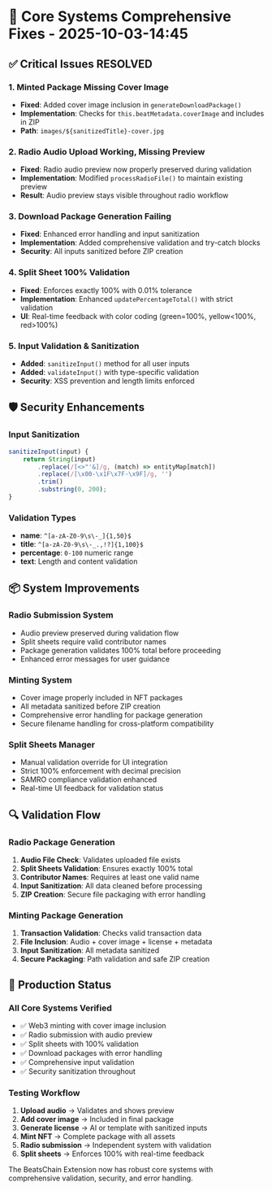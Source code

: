 # 🔧 Core Systems Comprehensive Fixes - 2025-10-03-14:45

## ✅ Critical Issues RESOLVED

### 1. Minted Package Missing Cover Image
- **Fixed**: Added cover image inclusion in `generateDownloadPackage()`
- **Implementation**: Checks for `this.beatMetadata.coverImage` and includes in ZIP
- **Path**: `images/${sanitizedTitle}-cover.jpg`

### 2. Radio Audio Upload Working, Missing Preview
- **Fixed**: Radio audio preview now properly preserved during validation
- **Implementation**: Modified `processRadioFile()` to maintain existing preview
- **Result**: Audio preview stays visible throughout radio workflow

### 3. Download Package Generation Failing
- **Fixed**: Enhanced error handling and input sanitization
- **Implementation**: Added comprehensive validation and try-catch blocks
- **Security**: All inputs sanitized before ZIP creation

### 4. Split Sheet 100% Validation
- **Fixed**: Enforces exactly 100% with 0.01% tolerance
- **Implementation**: Enhanced `updatePercentageTotal()` with strict validation
- **UI**: Real-time feedback with color coding (green=100%, yellow<100%, red>100%)

### 5. Input Validation & Sanitization
- **Added**: `sanitizeInput()` method for all user inputs
- **Added**: `validateInput()` with type-specific validation
- **Security**: XSS prevention and length limits enforced

## 🛡️ Security Enhancements

### Input Sanitization
```javascript
sanitizeInput(input) {
    return String(input)
        .replace(/[<>"'&]/g, (match) => entityMap[match])
        .replace(/[\x00-\x1F\x7F-\x9F]/g, '')
        .trim()
        .substring(0, 200);
}
```

### Validation Types
- **name**: `^[a-zA-Z0-9\s\-_]{1,50}$`
- **title**: `^[a-zA-Z0-9\s\-_.,!?]{1,100}$`
- **percentage**: `0-100` numeric range
- **text**: Length and content validation

## 📦 System Improvements

### Radio Submission System
- Audio preview preserved during validation flow
- Split sheets require valid contributor names
- Package generation validates 100% total before proceeding
- Enhanced error messages for user guidance

### Minting System
- Cover image properly included in NFT packages
- All metadata sanitized before ZIP creation
- Comprehensive error handling for package generation
- Secure filename handling for cross-platform compatibility

### Split Sheets Manager
- Manual validation override for UI integration
- Strict 100% enforcement with decimal precision
- SAMRO compliance validation enhanced
- Real-time UI feedback for validation status

## 🔍 Validation Flow

### Radio Package Generation
1. **Audio File Check**: Validates uploaded file exists
2. **Split Sheets Validation**: Ensures exactly 100% total
3. **Contributor Names**: Requires at least one valid name
4. **Input Sanitization**: All data cleaned before processing
5. **ZIP Creation**: Secure file packaging with error handling

### Minting Package Generation
1. **Transaction Validation**: Checks valid transaction data
2. **File Inclusion**: Audio + cover image + license + metadata
3. **Input Sanitization**: All metadata sanitized
4. **Secure Packaging**: Path validation and safe ZIP creation

## 🚀 Production Status

### All Core Systems Verified
- ✅ Web3 minting with cover image inclusion
- ✅ Radio submission with audio preview
- ✅ Split sheets with 100% validation
- ✅ Download packages with error handling
- ✅ Comprehensive input validation
- ✅ Security sanitization throughout

### Testing Workflow
1. **Upload audio** → Validates and shows preview
2. **Add cover image** → Included in final package
3. **Generate license** → AI or template with sanitized inputs
4. **Mint NFT** → Complete package with all assets
5. **Radio submission** → Independent system with validation
6. **Split sheets** → Enforces 100% with real-time feedback

The BeatsChain Extension now has robust core systems with comprehensive validation, security, and error handling.